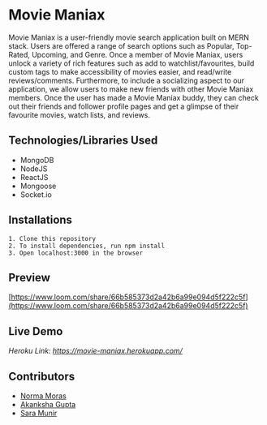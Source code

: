 # Movie Maniax

Movie Maniax is a user-friendly movie search application built on MERN stack. Users are offered a range of search options such as Popular, Top-Rated, Upcoming, and Genre. Once a member of Movie Maniax, users unlock a variety of rich features such as add to watchlist/favourites, build custom tags to make accessibility of movies easier, and read/write reviews/comments. Furthermore, to include a socializing aspect to our application, we allow users to make new friends with other Movie Maniax members. Once the user has made a Movie Maniax buddy, they can check out their friends and follower profile pages and get a glimpse of their favourite movies, watch lists, and reviews.


## Technologies/Libraries Used

* MongoDB
* NodeJS
* ReactJS
* Mongoose
* Socket.io

## Installations
```
1. Clone this repository
2. To install dependencies, run npm install
3. Open localhost:3000 in the browser
```

## Preview
[https://www.loom.com/share/66b585373d2a42b6a99e094d5f222c5f](https://www.loom.com/share/66b585373d2a42b6a99e094d5f222c5f)

## Live Demo
*Heroku Link: https://movie-maniax.herokuapp.com/*

## Contributors
* [Norma Moras](https://github.com/nmoras)
* [Akanksha Gupta](https://github.com/Akanksha-Gupta03)
* [Sara Munir](https://github.com/SaraMunir)
